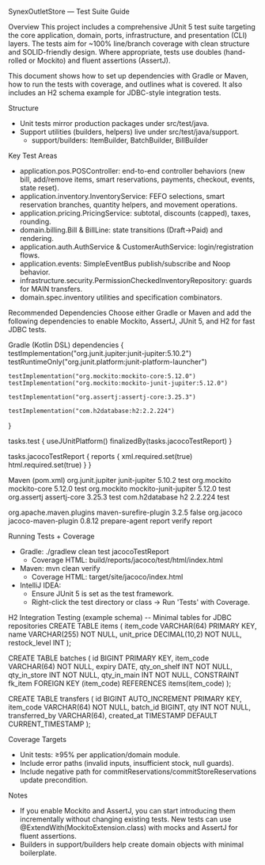 SynexOutletStore — Test Suite Guide

Overview
This project includes a comprehensive JUnit 5 test suite targeting the core application, domain, ports, infrastructure, and presentation (CLI) layers. The tests aim for ~100% line/branch coverage with clean structure and SOLID-friendly design. Where appropriate, tests use doubles (hand-rolled or Mockito) and fluent assertions (AssertJ).

This document shows how to set up dependencies with Gradle or Maven, how to run the tests with coverage, and outlines what is covered. It also includes an H2 schema example for JDBC-style integration tests.

Structure
- Unit tests mirror production packages under src/test/java.
- Support utilities (builders, helpers) live under src/test/java/support.
  - support/builders: ItemBuilder, BatchBuilder, BillBuilder

Key Test Areas
- application.pos.POSController: end-to-end controller behaviors (new bill, add/remove items, smart reservations, payments, checkout, events, state reset). 
- application.inventory.InventoryService: FEFO selections, smart reservation branches, quantity helpers, and movement operations. 
- application.pricing.PricingService: subtotal, discounts (capped), taxes, rounding. 
- domain.billing.Bill & BillLine: state transitions (Draft→Paid) and rendering. 
- application.auth.AuthService & CustomerAuthService: login/registration flows. 
- application.events: SimpleEventBus publish/subscribe and Noop behavior. 
- infrastructure.security.PermissionCheckedInventoryRepository: guards for MAIN transfers.
- domain.spec.inventory utilities and specification combinators.

Recommended Dependencies
Choose either Gradle or Maven and add the following dependencies to enable Mockito, AssertJ, JUnit 5, and H2 for fast JDBC tests.

Gradle (Kotlin DSL)
dependencies {
    testImplementation("org.junit.jupiter:junit-jupiter:5.10.2")
    testRuntimeOnly("org.junit.platform:junit-platform-launcher")

    testImplementation("org.mockito:mockito-core:5.12.0")
    testImplementation("org.mockito:mockito-junit-jupiter:5.12.0")

    testImplementation("org.assertj:assertj-core:3.25.3")

    testImplementation("com.h2database:h2:2.2.224")
}

tasks.test {
    useJUnitPlatform()
    finalizedBy(tasks.jacocoTestReport)
}

tasks.jacocoTestReport {
    reports {
        xml.required.set(true)
        html.required.set(true)
    }
}

Maven (pom.xml)
<dependencies>
  <dependency>
    <groupId>org.junit.jupiter</groupId>
    <artifactId>junit-jupiter</artifactId>
    <version>5.10.2</version>
    <scope>test</scope>
  </dependency>
  <dependency>
    <groupId>org.mockito</groupId>
    <artifactId>mockito-core</artifactId>
    <version>5.12.0</version>
    <scope>test</scope>
  </dependency>
  <dependency>
    <groupId>org.mockito</groupId>
    <artifactId>mockito-junit-jupiter</artifactId>
    <version>5.12.0</version>
    <scope>test</scope>
  </dependency>
  <dependency>
    <groupId>org.assertj</groupId>
    <artifactId>assertj-core</artifactId>
    <version>3.25.3</version>
    <scope>test</scope>
  </dependency>
  <dependency>
    <groupId>com.h2database</groupId>
    <artifactId>h2</artifactId>
    <version>2.2.224</version>
    <scope>test</scope>
  </dependency>
</dependencies>

<build>
  <plugins>
    <plugin>
      <groupId>org.apache.maven.plugins</groupId>
      <artifactId>maven-surefire-plugin</artifactId>
      <version>3.2.5</version>
      <configuration>
        <useModulePath>false</useModulePath>
      </configuration>
    </plugin>
    <plugin>
      <groupId>org.jacoco</groupId>
      <artifactId>jacoco-maven-plugin</artifactId>
      <version>0.8.12</version>
      <executions>
        <execution>
          <goals>
            <goal>prepare-agent</goal>
          </goals>
        </execution>
        <execution>
          <id>report</id>
          <phase>verify</phase>
          <goals>
            <goal>report</goal>
          </goals>
        </execution>
      </executions>
    </plugin>
  </plugins>
</build>

Running Tests + Coverage
- Gradle: ./gradlew clean test jacocoTestReport
  - Coverage HTML: build/reports/jacoco/test/html/index.html
- Maven: mvn clean verify
  - Coverage HTML: target/site/jacoco/index.html
- IntelliJ IDEA:
  - Ensure JUnit 5 is set as the test framework.
  - Right-click the test directory or class → Run 'Tests' with Coverage.

H2 Integration Testing (example schema)
-- Minimal tables for JDBC repositories
CREATE TABLE items (
  item_code VARCHAR(64) PRIMARY KEY,
  name VARCHAR(255) NOT NULL,
  unit_price DECIMAL(10,2) NOT NULL,
  restock_level INT
);

CREATE TABLE batches (
  id BIGINT PRIMARY KEY,
  item_code VARCHAR(64) NOT NULL,
  expiry DATE,
  qty_on_shelf INT NOT NULL,
  qty_in_store INT NOT NULL,
  qty_in_main INT NOT NULL,
  CONSTRAINT fk_item FOREIGN KEY (item_code) REFERENCES items(item_code)
);

CREATE TABLE transfers (
  id BIGINT AUTO_INCREMENT PRIMARY KEY,
  item_code VARCHAR(64) NOT NULL,
  batch_id BIGINT,
  qty INT NOT NULL,
  transferred_by VARCHAR(64),
  created_at TIMESTAMP DEFAULT CURRENT_TIMESTAMP
);

Coverage Targets
- Unit tests: ≥95% per application/domain module.
- Include error paths (invalid inputs, insufficient stock, null guards).
- Include negative path for commitReservations/commitStoreReservations update precondition.

Notes
- If you enable Mockito and AssertJ, you can start introducing them incrementally without changing existing tests. New tests can use @ExtendWith(MockitoExtension.class) with mocks and AssertJ for fluent assertions.
- Builders in support/builders help create domain objects with minimal boilerplate.
